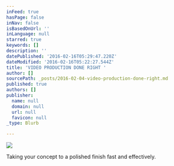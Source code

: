 ```yaml
---
inFeed: true
hasPage: false
inNav: false
isBasedOnUrl: ''
inLanguage: null
starred: true
keywords: []
description: ''
datePublished: '2016-02-16T05:29:47.220Z'
dateModified: '2016-02-16T05:22:27.544Z'
title: 'VIDEO PRODUCTION DONE RIGHT '
author: []
sourcePath: _posts/2016-02-04-video-production-done-right.md
published: true
authors: []
publisher:
  name: null
  domain: null
  url: null
  favicon: null
_type: Blurb

---
```

![](https://s3-us-west-2.amazonaws.com/the-grid-img/p/dac09b154022ca88d681217776d233bf3d41cc3f.jpg)

Taking your concept to a polished finish fast and effectively.